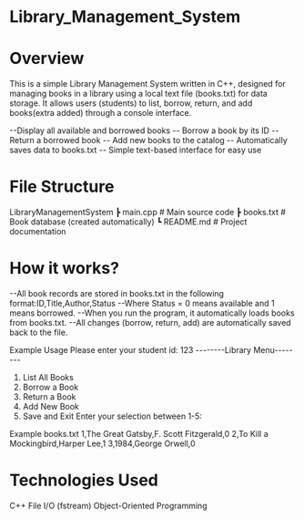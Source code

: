 # Library_Management_System
# Overview
This is a simple Library Management System written in C++, designed for managing books in a library using a local text file (books.txt) for data storage.
It allows users (students) to list, borrow, return, and add books(extra added) through a console interface.

--Display all available and borrowed books
-- Borrow a book by its ID
-- Return a borrowed book
-- Add new books to the catalog
-- Automatically saves data to books.txt
-- Simple text-based interface for easy use

# File Structure
LibraryManagementSystem
 ┣  main.cpp          # Main source code
 ┣  books.txt         # Book database (created automatically)
 ┗  README.md         # Project documentation

 # How it works?
 --All book records are stored in books.txt in the following format:ID,Title,Author,Status
 --Where Status = 0 means available and 1 means borrowed.
 --When you run the program, it automatically loads books from books.txt.
 --All changes (borrow, return, add) are automatically saved back to the file.

 Example Usage
 Please enter your student id: 123
--------Library Menu--------
1. List All Books
2. Borrow a Book
3. Return a Book
4. Add New Book
5. Save and Exit
Enter your selection between 1-5:

Example books.txt
1,The Great Gatsby,F. Scott Fitzgerald,0
2,To Kill a Mockingbird,Harper Lee,1
3,1984,George Orwell,0

# Technologies Used
C++
File I/O (fstream)
Object-Oriented Programming
